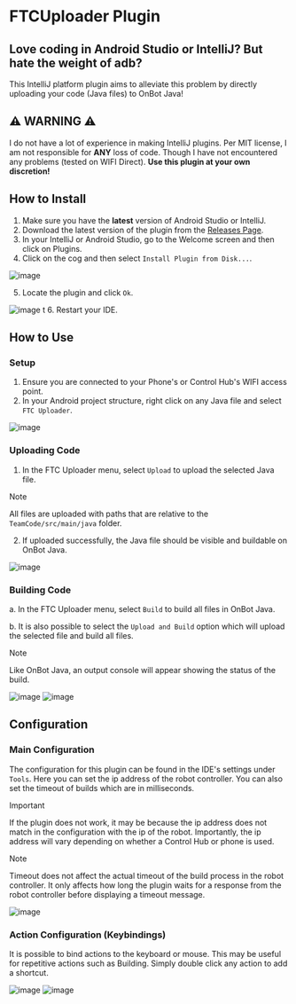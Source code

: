 # FTCUploader Plugin

## Love coding in Android Studio or IntelliJ? But hate the weight of adb?
This IntelliJ platform plugin aims to alleviate this problem by directly uploading your code (Java files) to OnBot Java!


## ⚠️ WARNING ⚠️
I do not have a lot of experience in making IntelliJ plugins. Per MIT license, I am not responsible for **ANY** loss of code. Though I have not encountered any problems (tested on WIFI Direct). **Use this plugin at your own discretion!**

## How to Install
1. Make sure you have the **latest** version of Android Studio or IntelliJ.
2. Download the latest version of the plugin from the [Releases Page](https://github.com/Thatunknownguy2/Team17185-FTCUploaderPlugin/releases).
3. In your IntelliJ or Android Studio, go to the Welcome screen and then click on Plugins.
4. Click on the cog and then select `Install Plugin from Disk...`.

![image](https://user-images.githubusercontent.com/78375824/217407231-2c9da62a-3a55-4b84-b2d6-e82f227f1d0b.png)

5. Locate the plugin and click `Ok`.

![image](https://user-images.githubusercontent.com/78375824/217407440-04661e2c-9b80-492e-adf7-5c47ebc1c1af.png)
t
6. Restart your IDE.

## How to Use

### Setup
1. Ensure you are connected to your Phone's or Control Hub's WIFI access point.
2. In your Android project structure, right click on any Java file and select `FTC Uploader`.

![image](https://github.com/Thatunknownguy2/Team17185-FTCUploaderPlugin-Develop/assets/78375824/9f6b3cc6-cabb-4718-ad32-519997f6f32a)

### Uploading Code
1. In the FTC Uploader menu, select `Upload` to upload the selected Java file.
> [!NOTE]
> All files are uploaded with paths that are relative to the `TeamCode/src/main/java` folder.

2. If uploaded successfully, the Java file should be visible and buildable on OnBot Java.

![image](https://user-images.githubusercontent.com/78375824/217409943-d9c2d8b2-98f9-4cae-83b5-e6e2dd70f3f8.png)

### Building Code
a. In the FTC Uploader menu, select `Build` to build all files in OnBot Java.

b. It is also possible to select the `Upload and Build` option which will upload the selected file and build all files.

> [!NOTE]
> Like OnBot Java, an output console will appear showing the status of the build.

![image](https://github.com/Thatunknownguy2/Team17185-FTCUploaderPlugin-Develop/assets/78375824/c74b402c-a304-4f49-acee-92a6500b3db9)
![image](https://github.com/Thatunknownguy2/Team17185-FTCUploaderPlugin-Develop/assets/78375824/9ac8a4d3-24fc-44e1-8a7d-5f2441d31091)

## Configuration

### Main Configuration
The configuration for this plugin can be found in the IDE's settings under `Tools`. Here you can set the ip address of the robot controller. You can also set the timeout of builds which are in milliseconds.
> [!IMPORTANT]
> If the plugin does not work, it may be because the ip address does not match in the configuration with the ip of the robot. Importantly, the ip address will vary depending on whether a Control Hub or phone is used.

> [!NOTE]
> Timeout does not affect the actual timeout of the build process in the robot controller. It only affects how long the plugin waits for a response from the robot controller before displaying a timeout message.

![image](https://github.com/Thatunknownguy2/Team17185-FTCUploaderPlugin-Develop/assets/78375824/eae62a0b-f600-49c4-8a0c-96e9b5189c6f)

### Action Configuration (Keybindings)
It is possible to bind actions to the keyboard or mouse. This may be useful for repetitive actions such as Building. Simply double click any action to add a shortcut.

![image](https://github.com/Thatunknownguy2/Team17185-FTCUploaderPlugin-Develop/assets/78375824/e48c276c-b689-4068-b936-316f80ceeaa7)
![image](https://github.com/Thatunknownguy2/Team17185-FTCUploaderPlugin-Develop/assets/78375824/ee8f294a-7d8a-47c7-85a4-df2b63c16701)
